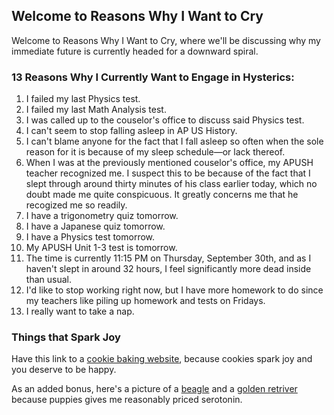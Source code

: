 
## Welcome to Reasons Why I Want to Cry

Welcome to Reasons Why I Want to Cry, where we'll be discussing why my immediate future is currently headed for a downward spiral.



### 13 Reasons Why I Currently Want to Engage in Hysterics:

1. I failed my last Physics test.
2. I failed my last Math Analysis test.
3. I was called up to the couselor's office to discuss said Physics test.
4. I can't seem to stop falling asleep in AP US History.
5. I can't blame anyone for the fact that I fall asleep so often when the sole reason for it is because of my sleep schedule—or lack thereof.
6. When I was at the previously mentioned couselor's office, my APUSH teacher recognized me. I suspect this to be because of the fact that I slept through around thirty minutes of his class earlier today, which no doubt made me quite conspicuous. It greatly concerns me that he recogized me so readily.
7. I have a trigonometry quiz tomorrow.
8. I have a Japanese quiz tomorrow.
9. I have a Physics test tomorrow.
10. My APUSH Unit 1-3 test is tomorrow.
11. The time is currently 11:15 PM on Thursday, September 30th, and as I haven't slept in around 32 hours, I feel significantly more dead inside than usual.
12. I'd like to stop working right now, but I have more homework to do since my teachers like piling up homework and tests on Fridays.
13. I really want to take a nap.


### Things that Spark Joy

Have this link to a [cookie baking website](https://www.mybakingaddiction.com/cookies/), because cookies spark joy and you deserve to be happy.

As an added bonus, here's a picture of a [beagle](https://user-images.githubusercontent.com/91563616/135583330-2db83987-1557-4949-b00c-47d03c3da6cd.jpg) and a [golden retriver](https://user-images.githubusercontent.com/91563616/135583333-893c57e9-d054-4291-8ab1-e7b3c21aa6b1.jpg) because puppies gives me reasonably priced serotonin.
